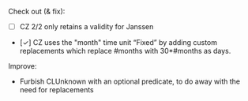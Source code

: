 Check out (& fix):

* [ ] CZ 2/2 only retains a validity for Janssen
* [&#10003;] CZ uses the "month" time unit
    “Fixed” by adding custom replacements which replace #months with 30*#months as days.


Improve:

* Furbish CLUnknown with an optional predicate, to do away with the need for replacements

